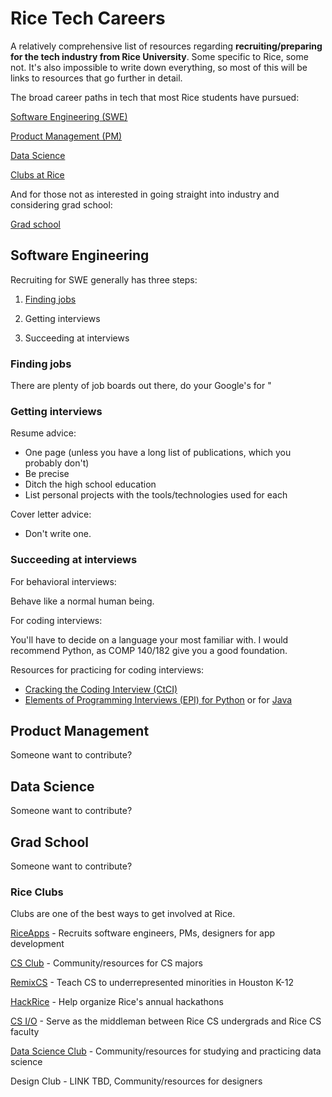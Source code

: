 # Rice Tech Careers

A relatively comprehensive list of resources regarding **recruiting/preparing for the tech industry from Rice University**.
Some specific to Rice, some not.
It's also impossible to write down everything, so most of this will be links to resources that go further in detail.

The broad career paths in tech that most Rice students have pursued:

[Software Engineering (SWE)](#software-engineering)

[Product Management (PM)](#product-management)

[Data Science](#data-science)

[Clubs at Rice](#rice-clubs)


And for those not as interested in going straight into industry and considering grad school:

[Grad school](#grad-school)

## Software Engineering

Recruiting for SWE generally has three steps:

1. [Finding jobs](#finding-jobs)

2. Getting interviews

3. Succeeding at interviews

### Finding jobs

There are plenty of job boards out there, do your Google's for "

### Getting interviews

Resume advice:
- One page (unless you have a long list of publications, which you probably don't)
- Be precise
- Ditch the high school education
- List personal projects with the tools/technologies used for each

Cover letter advice:
- Don't write one.

### Succeeding at interviews

For behavioral interviews:

Behave like a normal human being.

For coding interviews:

You'll have to decide on a language your most familiar with. I would recommend Python, as COMP 140/182 give you a good foundation.

Resources for practicing for coding interviews:
- [Cracking the Coding Interview (CtCI)](https://github.com/alxerg/Books-1/blob/master/Cracking%20the%20Coding%20Interview%2C%206th%20Edition%20189%20Programming%20Questions%20and%20Solutions.pdf)
- [Elements of Programming Interviews (EPI) for Python](https://www.amazon.com/Elements-Programming-Interviews-Python-Insiders/dp/1537713949) or for [Java](https://www.amazon.com/Elements-Programming-Interviews-Java-Insiders/dp/1517671272)

## Product Management

Someone want to contribute?

## Data Science

Someone want to contribute?

## Grad School

Someone want to contribute?

### Rice Clubs

Clubs are one of the best ways to get involved at Rice.

[RiceApps](http://riceapps.org/) - Recruits software engineers, PMs, designers for app development

[CS Club](http://csclub.rice.edu/) - Community/resources for CS majors

[RemixCS](http://remixcs.rice.edu/) - Teach CS to underrepresented minorities in Houston K-12 

[HackRice](https://hack.rice.edu/) - Help organize Rice's annual hackathons

[CS I/O](http://csclub.rice.edu/csio) - Serve as the middleman between Rice CS undergrads and Rice CS faculty

[Data Science Club](https://datasci.rice.edu/) - Community/resources for studying and practicing data science

Design Club - LINK TBD, Community/resources for designers


